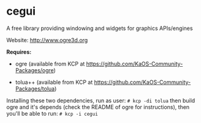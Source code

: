 # cegui
A free library providing windowing and widgets for graphics APIs/engines

Website: http://www.ogre3d.org

**Requires:**

* ogre (available from KCP at https://github.com/KaOS-Community-Packages/ogre)

* tolua++ (available from KCP at https://github.com/KaOS-Community-Packages/tolua)

Installing these two dependencies, run as user:
`# kcp -di tolua` then build ogre and it's depends (check the README of ogre for instructions), 
then you'll be able to run:
`# kcp -i cegui`